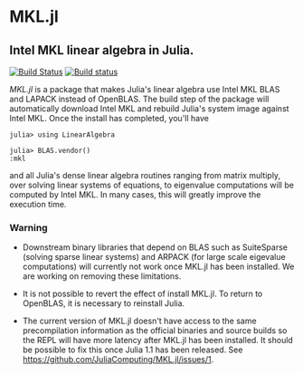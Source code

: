 # MKL.jl
## Intel MKL linear algebra in Julia.

[![Build Status](https://travis-ci.org/JuliaComputing/MKL.jl.svg?branch=master)](https://travis-ci.org/JuliaComputing/MKL.jl)
[![Build status](https://ci.appveyor.com/api/projects/status/n37h9eagmnx1gly0/branch/master?svg=true)](https://ci.appveyor.com/project/andreasnoack/mkl-jl/branch/master)

*MKL.jl* is a package that makes Julia's linear algebra use Intel MKL BLAS and LAPACK instead of OpenBLAS. The build step of the package will automatically download Intel MKL and rebuild Julia's system image against Intel MKL. Once the install has completed, you'll have

```
julia> using LinearAlgebra

julia> BLAS.vendor()
:mkl
```
and all Julia's dense linear algebra routines ranging from matrix multiply, over solving linear systems of equations, to eigenvalue computations will be computed by Intel MKL. In many cases, this will greatly improve the execution time.

### Warning

- Downstream binary libraries that depend on BLAS such as SuiteSparse (solving sparse linear systems) and ARPACK (for large scale eigevalue computations) will currently not work once MKL.jl has been installed. We are working on removing these limitations.

- It is not possible to revert the effect of install MKL.jl. To return to OpenBLAS, it is necessary to reinstall Julia.

- The current version of MKL.jl doesn't have access to the same precompilation information as the official binaries and source builds so the REPL will have more latency after MKL.jl has been installed. It should be possible to fix this once Julia 1.1 has been released. See https://github.com/JuliaComputing/MKL.jl/issues/1.
